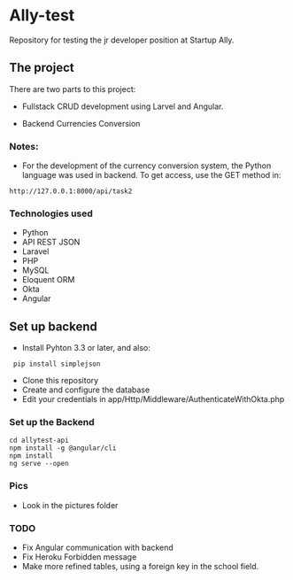 # Ally-test

Repository for testing the jr developer position at Startup Ally.

## The project

There are two parts to this project:

- Fullstack CRUD development using Larvel and Angular.

- Backend Currencies Conversion

### Notes: 

- For the development of the currency conversion system, the Python language was used in backend.
To get access, use the GET method in:
```
http://127.0.0.1:8000/api/task2
```

### Technologies used
- Python
- API REST JSON
- Laravel
- PHP
- MySQL
- Eloquent ORM
- Okta
- Angular

## Set up backend
- Install Pyhton 3.3 or later, and also:
```
 pip install simplejson
```
- Clone this repository
- Create and configure the database
- Edit your credentials in app/Http/Middleware/AuthenticateWithOkta.php

### Set up the Backend

```
cd allytest-api
npm install -g @angular/cli
npm install
ng serve --open
```

### Pics
- Look in the pictures folder
### TODO
- Fix Angular communication with backend
- Fix Heroku Forbidden message
- Make more refined tables, using a foreign key in the school field.
